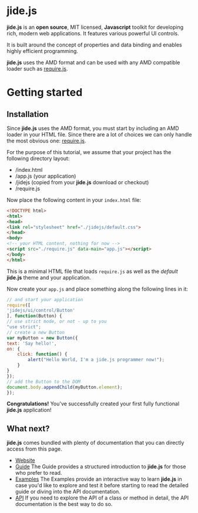 jide.js
=======

**jide.js** is an **open source**, MIT licensed, **Javascript** toolkit for developing rich, modern web applications. It features various
powerful UI controls.

It is built around the concept of properties and data binding and enables highly efficient programming.

**jide.js** uses the AMD format and can be used with any AMD compatible loader such as [require.js](http://www.requirejs.org).

Getting started
===============

Installation
------------

Since **jide.js** uses the AMD format, you must start by including an AMD loader in your HTML file. Since there
are a lot of choices we can only handle the most obvious one: [require.js](http://www.requirejs.org).

For the purpose of this tutorial, we assume that your project has the following directory layout:

* /index.html
* /app.js (your application)
* /jidejs (copied from your **jide.js** download or checkout)
* /require.js

Now place the following content in your `index.html` file:

```html
<!DOCTYPE html>
<html>
<head>
<link rel="stylesheet" href="./jidejs/default.css">
</head>
<body>
<!-- your HTML content, nothing for now -->
<script src="./require.js" data-main="app.js"></script>
</body>
</html>
```

This is a minimal HTML file that loads `require.js` as well as the *default* **jide.js** theme and
your application.

Now create your `app.js` and place something along the following lines in it:

```js
// and start your application
require([
'jidejs/ui/control/Button'
], function(Button) {
// use strict mode, or not - up to you
"use strict";
// create a new Button
var myButton = new Button({
text: 'Say hello!',
on: {
    click: function() {
        alert("Hello World, I'm a jide.js programmer now!");
    }
}
});
// add the Button to the DOM
document.body.appendChild(myButton.element);
});
```

**Congratulations!** You've successfully created your first fully functional **jide.js** application!

What next?
----------

**jide.js** comes bundled with plenty of documentation that you can directly access from this page.

* [Website](http://js.jidesoft.com)
* [Guide](http://js.jidesoft.com/guide/index.html)
  The Guide provides a structured introduction to **jide.js** for those who prefer to read.
* [Examples](http://js.jidesoft.com/examples/index.html)
  The Examples provide an interactive way to learn **jide.js** in case you'd like to explore and test it before
  starting to read the detailed guide or diving into the API documentation.
* [API](http://js.jidesoft.com/api/index.html)
  If you need to explore the API of a class or method in detail, the API documentation is the best way to do so.